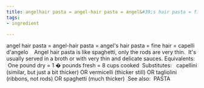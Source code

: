 ```yaml
---
title: angelhair pasta = angel-hair pasta = angel&#39;s hair pasta = fine hair = capellid&#39;angelo
tags:
- ingredient

---
```

angel hair pasta = angel-hair pasta = angel's hair pasta = fine hair = capelli d'angelo    Angel hair pasta is like spaghetti, only the rods are very thin.  It's usually served in a broth or with very thin and delicate sauces. Equivalents:   One pound dry = 1 � pounds fresh = 8 cups cooked  Substitutes:   capellini (similar, but just a bit thicker) OR vermicelli (thicker still) OR tagliolini (ribbons, not rods) OR spaghetti (much thicker)  See also:  PASTA
